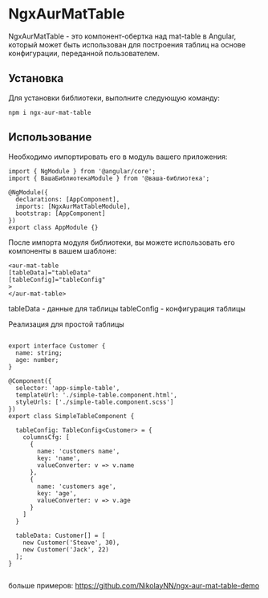# NgxAurMatTable

NgxAurMatTable - это компонент-обертка над mat-table в Angular, который может быть использован для построения таблиц на
основе конфигурации, переданной пользователем.

## Установка

Для установки библиотеки, выполните следующую команду:

```
npm i ngx-aur-mat-table
```

## Использование

Необходимо импортировать его в модуль вашего приложения:
```agsl
import { NgModule } from '@angular/core';
import { ВашаБиблиотекаModule } from '@ваша-библиотека';

@NgModule({
  declarations: [AppComponent],
  imports: [NgxAurMatTableModule],
  bootstrap: [AppComponent]
})
export class AppModule {}
```

После импорта модуля библиотеки, вы можете использовать его компоненты в вашем шаблоне:
```
<aur-mat-table
[tableData]="tableData"
[tableConfig]="tableConfig"
>
</aur-mat-table>
```

tableData - данные для таблицы
tableConfig - конфигурация таблицы

Реализация для простой таблицы
```agsl

export interface Customer {
  name: string;
  age: number;
}

@Component({
  selector: 'app-simple-table',
  templateUrl: './simple-table.component.html',
  styleUrls: ['./simple-table.component.scss']
})
export class SimpleTableComponent {

  tableConfig: TableConfig<Customer> = {
    columnsCfg: [
      {
        name: 'customers name',
        key: 'name',
        valueConverter: v => v.name
      },
      {
        name: 'customers age',
        key: 'age',
        valueConverter: v => v.age
      }
    ]
  }
  
  tableData: Customer[] = [
    new Customer('Steave', 30),
    new Customer('Jack', 22)
  ];
}


```

больше примеров:
https://github.com/NikolayNN/ngx-aur-mat-table-demo
